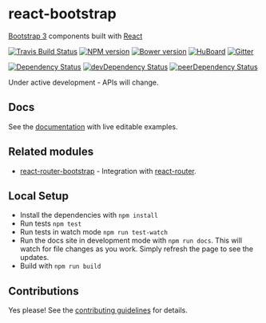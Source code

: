 # react-bootstrap

[Bootstrap 3][bootstrap] components built with [React][react]

[![Travis Build Status][build-badge]][build]
[![NPM version][npm-badge]][npm]
[![Bower version][bower-badge]][bower]
[![HuBoard][huboard-badge]][huboard]
[![Gitter][gitter-badge]][gitter]

[![Dependency Status][deps-badge]][deps]
[![devDependency Status][dev-deps-badge]][dev-deps]
[![peerDependency Status][peer-deps-badge]][peer-deps]

Under active development - APIs will change.

## Docs

See the [documentation][documentation] with live editable examples.

## Related modules

- [react-router-bootstrap][react-router-bootstrap] - Integration with [react-router][react-router].

## Local Setup

- Install the dependencies with `npm install`
- Run tests `npm test`
- Run tests in watch mode `npm run test-watch`
- Run the docs site in development mode with `npm run docs`. This will watch
  for file changes as you work. Simply refresh the page to see the updates.
- Build with `npm run build`

## Contributions

Yes please! See the [contributing guidelines][contributing] for details.

[bootstrap]: http://getbootstrap.com
[react]: http://facebook.github.io/react/

[documentation]: http://react-bootstrap.github.io
[contributing]: https://github.com/react-bootstrap/react-bootstrap/blob/master/CONTRIBUTING.md

[build-badge]: https://travis-ci.org/react-bootstrap/react-bootstrap.svg
[build]: https://travis-ci.org/react-bootstrap/react-bootstrap

[npm-badge]: https://badge.fury.io/js/react-bootstrap.svg
[npm]: http://badge.fury.io/js/react-bootstrap

[bower-badge]: https://badge.fury.io/bo/react-bootstrap.svg
[bower]: http://badge.fury.io/bo/react-bootstrap 

[gitter-badge]: https://badges.gitter.im/Join%20Chat.svg
[gitter]: https://gitter.im/react-bootstrap/react-bootstrap?utm_source=badge&utm_medium=badge&utm_campaign=pr-badge&utm_content=badge

[deps-badge]: https://david-dm.org/react-bootstrap/react-bootstrap.svg
[deps]: https://david-dm.org/react-bootstrap/react-bootstrap

[dev-deps-badge]: https://david-dm.org/react-bootstrap/react-bootstrap/dev-status.svg
[dev-deps]: https://david-dm.org/react-bootstrap/react-bootstrap#info=devDependencies

[peer-deps-badge]: https://david-dm.org/react-bootstrap/react-bootstrap/peer-status.svg
[peer-deps]: https://david-dm.org/react-bootstrap/react-bootstrap#info=peerDependencies 

[react-router-bootstrap]: https://github.com/mtscout6/react-router-bootstrap
[react-router]: https://github.com/rackt/react-router

[huboard-badge]: https://img.shields.io/badge/Hu-Board-7965cc.svg
[huboard]: https://huboard.com/react-bootstrap/react-bootstrap

[appveyor-badge]: https://ci.appveyor.com/api/projects/status/ylitpyo6n5yq1s6i/branch/master?svg=true
[appveyor]: https://ci.appveyor.com/project/mtscout6/react-bootstrap/branch/master
